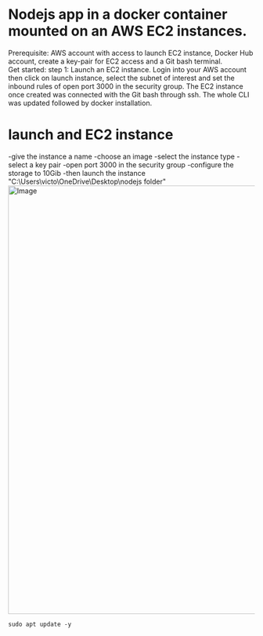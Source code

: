# Nodejs app in a docker container mounted on an AWS EC2 instances.
Prerequisite: AWS account with access to launch EC2 instance, Docker Hub account, create a key-pair for EC2 access and a Git bash terminal.  
Get started: step 1: Launch an EC2 instance.
Login into your AWS account then click on launch instance, select the subnet of interest and set the inbound rules of open port 3000 in the security group. The EC2 instance once created was connected with the Git bash through ssh. The whole CLI was updated followed by docker installation. 
# launch and EC2 instance 
-give the instance a name 
-choose an image 
-select the instance type
-select a key pair
-open port 3000 in the security group
-configure the storage to 10Gib
-then launch the instance
"C:\Users\victo\OneDrive\Desktop\nodejs folder"
<img width="1847" height="873" alt="Image" src="https://github.com/user-attachments/assets/7af44bfb-724c-4f26-b09f-698fca7c2182" />


```
sudo apt update -y

```
